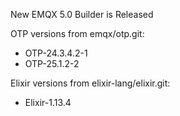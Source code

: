 New EMQX 5.0 Builder is Released

OTP versions from emqx/otp.git:

+ OTP-24.3.4.2-1
+ OTP-25.1.2-2

Elixir versions from elixir-lang/elixir.git:

+ Elixir-1.13.4
